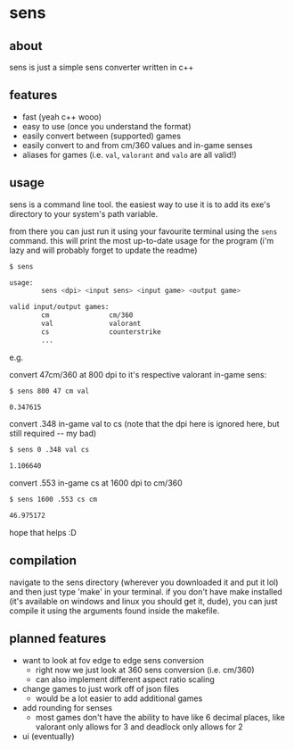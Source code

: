 # sens

## about

sens is just a simple sens converter written in c++

## features

- fast (yeah c++ wooo)
- easy to use (once you understand the format)
- easily convert between (supported) games
- easily convert to and from cm/360 values and in-game senses
- aliases for games (i.e. `val`, `valorant` and `valo` are all valid!)

## usage

sens is a command line tool. the easiest way to use it is to add its exe's directory to your system's path variable.

from there you can just run it using your favourite terminal using the `sens` command. this will print the most up-to-date usage for the program (i'm lazy and will probably forget to update the readme)

``` sh
$ sens

usage:
        sens <dpi> <input sens> <input game> <output game>

valid input/output games:
        cm               cm/360
        val              valorant
        cs               counterstrike
        ...
```

e.g.

convert 47cm/360 at 800 dpi to it's respective valorant in-game sens:
``` sh
$ sens 800 47 cm val

0.347615
```

convert .348 in-game val to cs (note that the dpi here is ignored here, but still required -- my bad)
``` sh
$ sens 0 .348 val cs

1.106640
```

convert .553 in-game cs at 1600 dpi to cm/360
```sh
$ sens 1600 .553 cs cm

46.975172
```

hope that helps :D

## compilation

navigate to the sens directory (wherever you downloaded it and put it lol) and then just type 'make' in your terminal. if you don't have make installed (it's available on windows and linux you should get it, dude), you can just compile it using the arguments found inside the makefile.

## planned features

- want to look at fov edge to edge sens conversion
    - right now we just look at 360 sens conversion (i.e. cm/360)
    - can also implement different aspect ratio scaling
- change games to just work off of json files
    - would be a lot easier to add additional games
- add rounding for senses
    - most games don't have the ability to have like 6 decimal places, like valorant only allows for 3 and deadlock only allows for 2
- ui (eventually)
